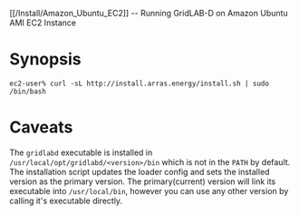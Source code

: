 [[/Install/Amazon_Ubuntu_EC2]] -- Running GridLAB-D on Amazon Ubuntu AMI EC2 Instance

# Synopsis

~~~
ec2-user% curl -sL http://install.arras.energy/install.sh | sudo /bin/bash
~~~

# Caveats

The `gridlabd` executable is installed in `/usr/local/opt/gridlabd/<version>/bin` which is not in the `PATH` by default.  The installation script updates the loader config and sets the installed version as the primary version. The primary(current) version will link its executable into `/usr/local/bin`, however you can use any other version by calling it's executable directly.
